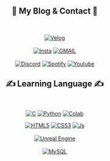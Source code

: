 <p align="center"><img align="center" src="https://ifh.cc/g/B5mAqN.png" alt=""></p>

<br><br>
<h2 align="center">🌳 My Blog & Contact 🌳</h2>

<br>

<p align="center"> 
   <a href="https://velog.io/@jaepal"><img alt="Velog" src ="https://img.shields.io/badge/Velog-20C997.svg?&style=for-the-badge&logo=Velog&logoColor=white"/></a>
  <br><br>
  <a href="https://www.instagram.com/jaechane/"><img alt="Insta" src ="https://img.shields.io/badge/Instagram-E4405F.svg?&style=for-the-badge&logo=Instagram&logoColor=white"/></a>
  <a href="mailto:wocks3254@gmail.com" target="blank"><img alt="GMAIL" src ="https://img.shields.io/badge/Gmail-EA4335.svg?&style=for-the-badge&logo=Gmail&logoColor=white"/></a><br><br>
    <a href=""><img alt="Discord" src ="https://img.shields.io/badge/Discord-5865F2.svg?&style=for-the-badge&logo=Discord&logoColor=white"/></a>
  <a href="https://open.spotify.com/user/315akziob73jvy6udr4gibs52khu"><img alt="Spotify" src ="https://img.shields.io/badge/Spotify-1DB954.svg?&style=for-the-badge&logo=Spotify&logoColor=white"/></a>
   <a href="https://www.youtube.com/channel/UCZfp2GI6PfR7-6pn4OlqlPA"><img alt="Youtube" src ="https://img.shields.io/badge/Youtube-FF0000.svg?&style=for-the-badge&logo=Youtube&logoColor=white"/></a>
</p>



<h2 align="center"> ✍ Learning Language ✍</h2>

<br>

<p align="center">
  <a href=""><img alt="C" src ="https://img.shields.io/badge/C-A8B9CC.svg?&style=for-the-badge&logo=C&logoColor=white"/></a>
   <a href=""><img alt="Python" src ="https://img.shields.io/badge/Python-3776AB.svg?&style=for-the-badge&logo=Python&logoColor=white"/></a>
  <a href=""><img alt="Colab" src ="https://img.shields.io/badge/OpenCV-5C3EE8.svg?&style=for-the-badge&logo=OpenCV&logoColor=white"/></a>
  <br>
<p align="center">
   <a href=""><img alt="HTML5" src ="https://img.shields.io/badge/HTML5-E34F26.svg?&style=for-the-badge&logo=HTML5&logoColor=white"/></a>
  <a href=""><img alt="CSS3" src ="https://img.shields.io/badge/CSS3-1572B6.svg?&style=for-the-badge&logo=CSS3&logoColor=white"/></a>
  <a href=""><img alt="Js" src ="https://img.shields.io/badge/JavaScript-F7DF1E.svg?&style=for-the-badge&logo=JavaScript&logoColor=white"/></a><br><br>
  <a href=""><img alt="Unreal Engine" src ="https://img.shields.io/badge/Unreal Engine-0E1128.svg?&style=for-the-badge&logo=Unreal Engine&logoColor=white"/></a><br><br>
  <a href=""><img alt="MySQL" src ="https://img.shields.io/badge/MySQL-4479A1.svg?&style=for-the-badge&logo=MySQL&logoColor=white"/></a>
  <br><br><br>
 </p>
